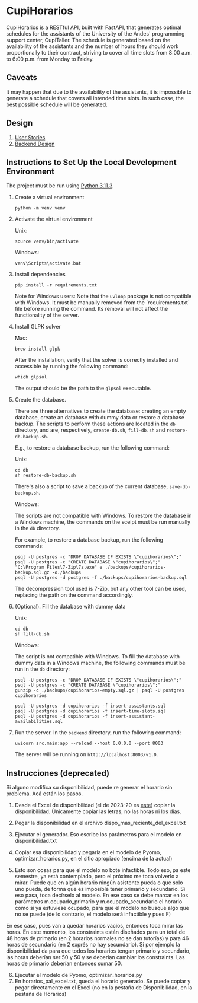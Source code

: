 # CupiHorarios

CupiHorarios is a RESTful API, built with FastAPI, that generates optimal schedules for the assistants of the University of the Andes' programming support center, CupiTaller. The schedule is generated based on the availability of the assistants and the number of hours they should work proportionally to their contract, striving to cover all time slots from 8:00 a.m. to 6:00 p.m. from Monday to Friday.

## Caveats

It may happen that due to the availability of the assistants, it is impossible to generate a schedule that covers all intended time slots. In such case, the best possible schedule will be generated.

## Design

1. [User Stories](https://github.com/fedemelo/cupi-horarios/wiki/User-Stories)
3. [Backend Design](https://github.com/fedemelo/cupi-horarios/wiki/Backend-Design)

## Instructions to Set Up the Local Development Environment

The project must be run using [Python 3.11.3](https://www.python.org/downloads/release/python-3113/).

1. Create a virtual environment

   ```shell
   python -m venv venv
   ```

2. Activate the virtual environment

   Unix:

   ```shell
   source venv/bin/activate
   ```

   Windows:

   ```batch
   venv\Scripts\activate.bat
   ```

3. Install dependencies

   ```shell
   pip install -r requirements.txt
   ```

   Note for Windows users: Note that the `uvloop` package is not compatible with Windows. It must be manually removed from the ´requirements.txt´ file before running the command. Its removal will not affect the functionality of the server.

4. Install GLPK solver

    Mac:

    ```shell
    brew install glpk
    ```

    After the installation, verify that the solver is correctly installed and accessible by running the following command:

    ```shell
    which glpsol
    ```

    The output should be the path to the `glpsol` executable.

5. Create the database.

   There are three alternatives to create the database: creating an empty database, create an database with dummy data or restore a database backup. The scripts to perform these actions are located in the `db` directory, and are, respectively, `create-db.sh`, `fill-db.sh` and `restore-db-backup.sh`.

   E.g., to restore a database backup, run the following command:

   Unix:

   ```shell
   cd db
   sh restore-db-backup.sh
   ```

   There's also a script to save a backup of the current database, `save-db-backup.sh`.

   Windows:

   The scripts are not compatible with Windows. To restore the database in a Windows machine, the commands on the sceipt must be run manually in the `db` directory.

   For example, to restore a database backup, run the following commands:

   ```batch
   psql -U postgres -c "DROP DATABASE IF EXISTS \"cupihorarios\";"
   psql -U postgres -c "CREATE DATABASE \"cupihorarios\";"
   "C:\Program Files\7-Zip\7z.exe" e ./backups/cupihorarios-backup.sql.gz -o./backups
   psql -U postgres -d postgres -f ./backups/cupihorarios-backup.sql
   ```
   The decompression tool used is 7-Zip, but any other tool can be used, replacing the path on the command accordingly.


6. (Optional). Fill the database with dummy data

   Unix:

   ```shell
   cd db
   sh fill-db.sh
   ```

   Windows:

   The script is not compatible with Windows. To fill the database with dummy data in a Windows machine, the following commands must be run in the `db` directory:

   ```batch
   psql -U postgres -c "DROP DATABASE IF EXISTS \"cupihorarios\";"
   psql -U postgres -c "CREATE DATABASE \"cupihorarios\";"
   gunzip -c ./backups/cupihorarios-empty.sql.gz | psql -U postgres cupihorarios

   psql -U postgres -d cupihorarios -f insert-assistants.sql
   psql -U postgres -d cupihorarios -f insert-time-slots.sql
   psql -U postgres -d cupihorarios -f insert-assistant-availabilities.sql
   ```


7. Run the server. In the `backend` directory, run the following command:

   ```shell
   uvicorn src.main:app --reload --host 0.0.0.0 --port 8003
   ```

   The server will be running on `http://localhost:8003/v1.0`.


## Instrucciones (deprecated)

Si alguno modifica su disponibilidad, puede re generar el horario sin problema. Acá están los pasos.

1. Desde el Excel de disponibilidad (el de 2023-20 es [este](https://uniandes-my.sharepoint.com/:x:/r/personal/cupitaller_uniandes_edu_co/Documents/CupiTaller/2023-20/Disponibilidad%20asistentes.xlsx?d=w043e63795374456db0efc906c754b6c0&csf=1&web=1&e=6EnCSz)) copiar la disponibilidad. Únicamente copiar las letras, no las horas ni los días.
2. Pegar la disponibilidad en el archivo dispo_mas_reciente_del_excel.txt
3. Ejecutar el generador. Eso escribe los parámetros para el modelo en disponibilidad.txt
4. Copiar esa disponibilidad y pegarla en el modelo de Pyomo, optimizar_horarios.py, en el sitio apropiado (encima de la actual)

5. Esto son cosas para que el modelo no bote infactible. Todo eso, pa este semestre, ya está contemplado, pero el próximo me toca volverlo a mirar.
Puede que en algún horario ningún asistente pueda o que solo uno pueda, de forma que es imposible tener primario y secundario. Si eso pasa, toca decírselo al modelo. En ese caso se debe marcar en los parámetros m.ocupado_primario y m.ocupado_secundario el horario como si ya estuviese ocupado, para que el modelo no busque algo que no se puede (de lo contrario, el modelo será infactible y pues F)

En ese caso, pues van a quedar horarios vacíos, entonces toca mirar las horas. En este momento, los constraints están diseñados para un total de 48 horas de primario (en 2 horarios normales no se dan tutorías) y para 46 horas de secundario (en 2 exprés no hay secundario). Si por ejemplo la disponibilidad da para que todos los horarios tengan primario y secundario, las horas deberían ser 50 y 50 y se deberían cambiar los constraints. Las horas de primario deberían entonces sumar 50.

6. Ejecutar el modelo de Pyomo, optimizar_horarios.py
7. En horarios_pal_excel.txt, queda el horario generado. Se puede copiar y pegar directamente en el Excel (no en la pestaña de Disponibilidad, en la pestaña de Horarios)
